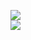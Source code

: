 [![](https://img.shields.io/badge/Made%20With-Github%20Spray-lightgrey.svg?style=for-the-badge&logo=github)](https://github.com/Annihil/github-spray#21352)  
[![](https://i.imgur.com/2DrTn0Z.gif)](https://github.com/Annihil/github-spray)